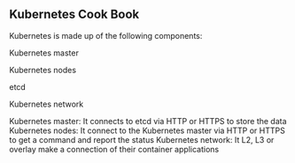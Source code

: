 ## Kubernetes Cook Book 
Kubernetes is made up of the following components:

Kubernetes master 

Kubernetes nodes

etcd

Kubernetes network





Kubernetes master: It connects to etcd via HTTP or HTTPS to store the data
Kubernetes nodes: It connect to the Kubernetes master via HTTP or HTTPS to get a command and report the status
Kubernetes network: It L2, L3 or overlay make a connection of their container applications
